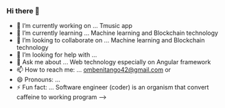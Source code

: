 ### Hi there 👋

- 🔭 I’m currently working on ... Tmusic app
- 🌱 I’m currently learning ... Machine learning and Blockchain technology
- 👯 I’m looking to collaborate on ... Machine learning and Blockchain technology
- 🤔 I’m looking for help with ...
- 💬 Ask me about ... Web technology especially on Angular framework
- 📫 How to reach me: ... ombenitango42@gmail.com or  
- 😄 Pronouns: ...
- ⚡ Fun fact: ... Software engineer (coder) is an organism that convert caffeine to working program
-->
